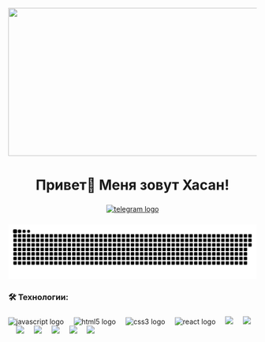 <br clear="both">

<div align="center">
  <img height="300" width="600" src="https://user-images.githubusercontent.com/74038190/225813708-98b745f2-7d22-48cf-9150-083f1b00d6c9.gif"  />
</div>

###

<h1 align="center">Привет👋 Меня зовут Хасан!</h1>

###

<div align="center">
  <a href="https://t.me/hasanITJ" target="_blank">
    <img src="https://img.shields.io/static/v1?message=Telegram&logo=telegram&label=&color=2CA5E0&logoColor=white&labelColor=&style=for-the-badge" height="25" alt="telegram logo"  />
  </a>
</div>

###

<p align="center">
 <img width="600" src="assets/github-snake.svg" alt="snake"/>
</p>

###

<h3 align="left">🛠 Технологии:</h3>

###

<div align="left">
  <img src="https://skillicons.dev/icons?i=js" height="40" alt="javascript logo"  />
  <img width="12" />
  <img src="https://skillicons.dev/icons?i=html" height="40" alt="html5 logo"  />
  <img width="12" />
  <img src="https://skillicons.dev/icons?i=css" height="40" alt="css3 logo"  />
  <img width="12" />
  <img src="https://skillicons.dev/icons?i=react" height="40" alt="react logo"  />
  
  <img width="12" />

  <img src="https://skillicons.dev/icons?i=nodejs" height="40"  />

  <img width="12" /> 
  
  <img src="https://skillicons.dev/icons?i=bash" height="40" />

  <img width="12" />

  <img src="https://skillicons.dev/icons?i=express" height="40"  />

  <img width="12" />

  <img src="https://skillicons.dev/icons?i=mongodb" height="40"   />

  <img width="12" />

  <img src="https://skillicons.dev/icons?i=npm" height="40"  />

  <img width="12" />

  <img src="https://skillicons.dev/icons?i=postman" height="40"   />

  <img width="12" />

  <img src="https://skillicons.dev/icons?i=php" height="40"  />

   <img width="12" />

</div>

###
